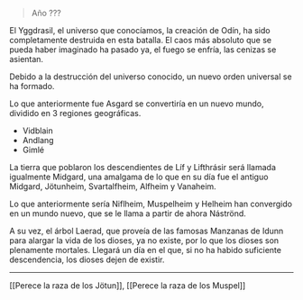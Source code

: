 > Año ???

El Yggdrasil, el universo que conocíamos, la creación de Odín, ha sido completamente destruida en esta batalla. El caos más absoluto que se pueda haber imaginado ha pasado ya, el fuego se enfría, las cenizas se asientan.

Debido a la destrucción del universo conocido, un nuevo orden universal se ha formado.

Lo que anteriormente fue Asgard se convertiría en un nuevo mundo, dividido en 3 regiones geográficas.
- Vidblain
- Andlang
- Gimlé

La tierra que poblaron los descendientes de Líf y Lifthrásir será llamada igualmente Midgard, una amalgama de lo que en su día fue el antiguo Midgard, Jötunheim, Svartalfheim, Alfheim y Vanaheim.

Lo que anteriormente sería Niflheim, Muspelheim y Helheim han convergido en un mundo nuevo, que se le llama a partir de ahora Náströnd.

A su vez, el árbol Laerad, que proveía de las famosas Manzanas de Idunn para alargar la vida de los dioses, ya no existe, por lo que los dioses son plenamente mortales. Llegará un día en el que, si no ha habido suficiente descendencia, los dioses dejen de existir.

---

[[Perece la raza de los Jötun]], [[Perece la raza de los Muspel]]